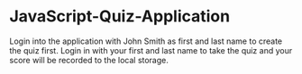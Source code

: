 # JavaScript-Quiz-Application

Login into the application with John Smith as first and last name to create the quiz first. Login in with your first and last name to take the quiz and your score will be recorded to the local storage.
